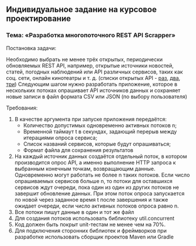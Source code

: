 ## Индивидуальное задание на курсовое проектирование
### Тема: «Разработка многопоточного REST API Scrapper»
Постановка задачи:

Необходимо выбрать не менее трёх открытых, периодически обновляемых REST
API, например, открытые источники новостей, статей, погодных наблюдений или API
различных сервисов, таких как соц. сети, онлайн кинотеатры и т. д. (списки открытых
API - [раз](https://github.com/public-apis/public-apis), [два](https://habr.com/ru/articles/769384/), [три](https://developer.donnoval.ru/free-api/))
Следующим шагом нужно разработать приложение, которое в нескольких
потоках опрашивает API источников данных и сохраняет новые записи в файл формата
CSV или JSON (по выбору пользователя)

Требования:
1) В качестве аргумента при запуске приложения передаётся:
   * Количество допустимых одновременно активных потоков n;
   * Временной таймаут t в секундах, задающий перерыв между итерациями
   опроса сервиса;
   * Список названий сервисов, которые будут опрашиваться;
   * Формат файла для сохранения результатов
2) На каждый источник данных создаётся отдельный поток, в котором
   производится опрос API, а именно выполнение HTTP запроса к выбранным
   конечным точкам, возвращающим данные. Одновременно могут работать не
   более n таких потоков. Если число опрашиваемых сервисов больше n, то потоки
   для оставшихся сервисов ждут очереди, пока один из один из других потоков не
   завершит обновление данных. При этом поток опроса запускается по новой
   через заданное время t после завершения и также ожидает очереди, если
   число активных потоков опроса равно n.
3) Все потоки пишут данные в один и тот же файл
4) Для создания потоков использовать библиотеку util.concurrent
5) Код должен быть покрыт unit-тестам не менее чем на 70%.
6) Для подключения сторонних библиотек и фреймворков при разработке
   использовать сборщик проектов Maven или Gradle